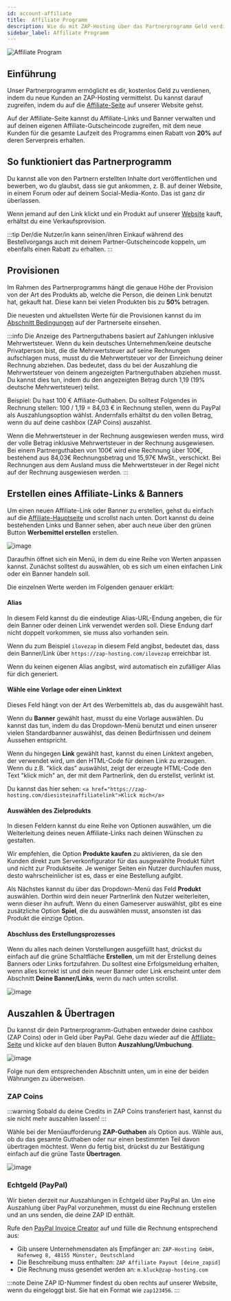 ```yaml
---
id: account-affiliate
title:  Affiliate Programm
description: Wie du mit ZAP-Hosting über das Partnerprogramm Geld verdienen kannst - ZAP-Hosting.com Dokumentation
sidebar_label: Affiliate Programm
---
```


![Affiliate Program](https://screensaver01.zap-hosting.com/index.php/s/GoXwRnHrRARc4jk/preview)

## Einführung
Unser Partnerprogramm ermöglicht es dir, kostenlos Geld zu verdienen, indem du neue Kunden an ZAP-Hosting vermittelst. Du kannst darauf zugreifen, indem du auf die [Affiliate-Seite](https://zap-hosting.com/en/customer/affiliate/) auf unserer Website gehst.

Auf der Affiliate-Seite kannst du Affiliate-Links und Banner verwalten und auf deinen eigenen Affiliate-Gutscheincode zugreifen, mit dem neue Kunden für die gesamte Laufzeit des Programms einen Rabatt von **20%** auf deren Serverpreis erhalten.

## So funktioniert das Partnerprogramm
Du kannst alle von den Partnern erstellten Inhalte dort veröffentlichen und bewerben, wo du glaubst, dass sie gut ankommen, z. B. auf deiner Website, in einem Forum oder auf deinem Social-Media-Konto. Das ist ganz dir überlassen.

Wenn jemand auf den Link klickt und ein Produkt auf unserer [Website](https://zap-hosting.com/) kauft, erhältst du eine Verkaufsprovision. 

:::tip
Der/die Nutzer/in kann seinen/ihren Einkauf während des Bestellvorgangs auch mit deinem Partner-Gutscheincode koppeln, um ebenfalls einen Rabatt zu erhalten.
:::

## Provisionen
Im Rahmen des Partnerprogramms hängt die genaue Höhe der Provision von der Art des Produkts ab, welche die Person, die deinen Link benutzt hat, gekauft hat. Diese kann bei vielen Produkten bis zu **50%** betragen.

Die neuesten und aktuellsten Werte für die Provisionen kannst du im [Abschnitt Bedingungen](https://zap-hosting.com/en/customer/affiliate/conditions/) auf der Partnerseite einsehen.

:::info
Die Anzeige des Partnerguthabens basiert auf Zahlungen inklusive Mehrwertsteuer. Wenn du kein deutsches Unternehmen/keine deutsche Privatperson bist, die die Mehrwertsteuer auf seine Rechnungen aufschlagen muss, musst du die Mehrwertsteuer vor der Einreichung deiner Rechnung abziehen. Das bedeutet, dass du bei der Auszahlung die Mehrwertsteuer von deinem angezeigten Partnerguthaben abziehen musst. Du kannst dies tun, indem du den angezeigten Betrag durch 1,19 (19% deutsche Mehrwertsteuer) teilst.

Beispiel: Du hast 100 € Affiliate-Guthaben. Du solltest Folgendes in Rechnung stellen: 100 / 1,19 = 84,03 € in Rechnung stellen, wenn du PayPal als Auszahlungsoption wählst. Andernfalls erhältst du den vollen Betrag, wenn du auf deine cashbox (ZAP Coins) auszahlst.

Wenn die Mehrwertsteuer in der Rechnung ausgewiesen werden muss, wird der volle Betrag inklusive Mehrwertsteuer in der Rechnung ausgewiesen. Bei einem Partnerguthaben von 100€ wird eine Rechnung über 100€, bestehend aus 84,03€ Rechnungsbetrag und 15,97€ MwSt., verschickt. Bei Rechnungen aus dem Ausland muss die Mehrwertsteuer in der Regel nicht auf der Rechnung ausgewiesen werden.
:::

## Erstellen eines Affiliate-Links & Banners
Um einen neuen Affiliate-Link oder Banner zu erstellen, gehst du einfach auf die [Affiliate-Hauptseite](https://zap-hosting.com/en/customer/affiliate/) und scrollst nach unten. Dort kannst du deine bestehenden Links und Banner sehen, aber auch neue über den grünen Button **Werbemittel erstellen** erstellen.

![image](https://screensaver01.zap-hosting.com/index.php/s/3KTLeT7y4PzZtLS/preview)

Daraufhin öffnet sich ein Menü, in dem du eine Reihe von Werten anpassen kannst. Zunächst solltest du auswählen, ob es sich um einen einfachen Link oder ein Banner handeln soll.

Die einzelnen Werte werden im Folgenden genauer erklärt:

#### Alias
In diesem Feld kannst du die eindeutige Alias-URL-Endung angeben, die für dein Banner oder deinen Link verwendet werden soll. Diese Endung darf nicht doppelt vorkommen, sie muss also vorhanden sein.

Wenn du zum Beispiel `ilovezap` in diesem Feld angibst, bedeutet das, dass dein Banner/Link über `https://zap-hosting.com/ilovezap` erreichbar ist.

Wenn du keinen eigenen Alias angibst, wird automatisch ein zufälliger Alias für dich generiert.

#### Wähle eine Vorlage oder einen Linktext
Dieses Feld hängt von der Art des Werbemittels ab, das du ausgewählt hast. 

Wenn du **Banner** gewählt hast, musst du eine Vorlage auswählen. Du kannst das tun, indem du das Dropdown-Menü benutzt und einen unserer vielen Standardbanner auswählst, das deinen Bedürfnissen und deinem Aussehen entspricht.

Wenn du hingegen **Link** gewählt hast, kannst du einen Linktext angeben, der verwendet wird, um den HTML-Code für deinen Link zu erzeugen. Wenn du z.B. "klick das" auswählst, zeigt der erzeugte HTML-Code den Text "klick mich" an, der mit dem Partnerlink, den du erstellst, verlinkt ist. 

Du kannst das hier sehen: `<a href="https://zap-hosting.com/diesisteinaffiliatelink">Klick mich</a>`

#### Auswählen des Zielprodukts
In diesen Feldern kannst du eine Reihe von Optionen auswählen, um die Weiterleitung deines neuen Affiliate-Links nach deinen Wünschen zu gestalten.

Wir empfehlen, die Option **Produkte kaufen** zu aktivieren, da sie den Kunden direkt zum Serverkonfigurator für das ausgewählte Produkt führt und nicht zur Produktseite. Je weniger Seiten ein Nutzer durchlaufen muss, desto wahrscheinlicher ist es, dass er eine Bestellung aufgibt.

Als Nächstes kannst du über das Dropdown-Menü das Feld **Produkt** auswählen. Dorthin wird dein neuer Partnerlink den Nutzer weiterleiten, wenn dieser ihn aufruft. Wenn du einen Gameserver auswählst, gibt es eine zusätzliche Option **Spiel**, die du auswählen musst, ansonsten ist das Produkt die einzige Option.

#### Abschluss des Erstellungsprozesses
Wenn du alles nach deinen Vorstellungen ausgefüllt hast, drückst du einfach auf die grüne Schaltfläche **Erstellen**, um mit der Erstellung deines Banners oder Links fortzufahren. Du solltest eine Erfolgsmeldung erhalten, wenn alles korrekt ist und dein neuer Banner oder Link erscheint unter dem Abschnitt **Deine Banner/Links**, wenn du nach unten scrollst.

![image](https://screensaver01.zap-hosting.com/index.php/s/724JJWXKptMB9qR/preview)

## Auszahlen & Übertragen

Du kannst dir dein Partnerprogramm-Guthaben entweder deine cashbox (ZAP Coins) oder in Geld über PayPal. Gehe dazu wieder auf die [Affiliate-Seite](https://zap-hosting.com/en/customer/affiliate/) und klicke auf den blauen Button **Auszahlung/Umbuchung**.

![image](https://screensaver01.zap-hosting.com/index.php/s/639MHYsCXnf7YeP/preview)

Folge nun dem entsprechenden Abschnitt unten, um in eine der beiden Währungen zu überweisen.

### ZAP Coins

:::warning
Sobald du deine Credits in ZAP Coins transferiert hast, kannst du sie nicht mehr auszahlen lassen!
:::

Wähle bei der Menüaufforderung **ZAP-Guthaben** als Option aus. Wähle aus, ob du das gesamte Guthaben oder nur einen bestimmten Teil davon übertragen möchtest. Wenn du fertig bist, drückst du zur Bestätigung einfach auf die grüne Taste **Übertragen**.

![image](https://screensaver01.zap-hosting.com/index.php/s/AEoNwL7sMGsQD6Z/preview)

### Echtgeld (PayPal)

Wir bieten derzeit nur Auszahlungen in Echtgeld über PayPal an. Um eine Auszahlung über PayPal vorzunehmen, musst du eine Rechnung erstellen und an uns senden, die deine ZAP ID enthält.

Rufe den [PayPal Invoice Creator](https://www.paypal.com/invoice/create?fromWidget=newuser) auf und fülle die Rechnung entsprechend aus:

- Gib unsere Unternehmensdaten als Empfänger an: `ZAP-Hosting GmbH, Hafenweg 8, 48155 Münster, Deutschland`
- Die Beschreibung muss enthalten: `ZAP Affiliate Payout [deine_zapid]`
- Die Rechnung muss gesendet werden an: `m.kluck@zap-hosting.com`

:::note
Deine ZAP ID-Nummer findest du oben rechts auf unserer Website, wenn du eingeloggt bist. Sie hat ein Format wie `zap123456`.
:::